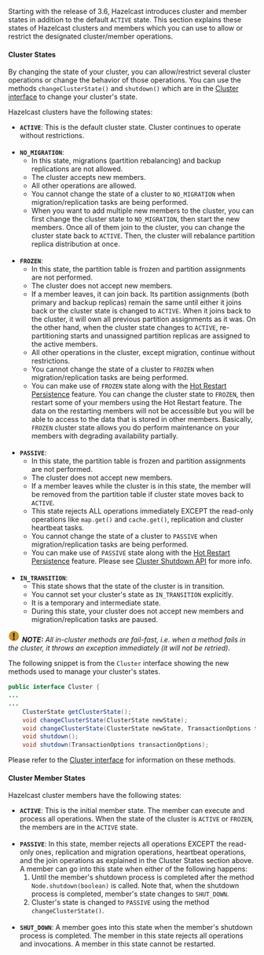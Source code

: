 
Starting with the release of 3.6, Hazelcast introduces cluster and member states in addition to the default `ACTIVE` state. This section explains these states of Hazelcast clusters and members which you can use to allow or restrict the designated cluster/member operations.

#### Cluster States

By changing the state of your cluster, you can allow/restrict several cluster operations or change the behavior of those operations. You can use the methods `changeClusterState()` and `shutdown()` which are in the <a href="https://github.com/hazelcast/hazelcast/blob/master/hazelcast/src/main/java/com/hazelcast/core/Cluster.java" target="_blank">Cluster interface</a> to change your cluster's state.

 Hazelcast clusters have the following states:

- **`ACTIVE`**: This is the default cluster state. Cluster continues to operate without restrictions.
<br></br>
- **`NO_MIGRATION`**:
    - In this state, migrations (partition rebalancing) and backup replications are not allowed.
    - The cluster accepts new members.
    - All other operations are allowed.
    - You cannot change the state of a cluster to `NO_MIGRATION` when migration/replication tasks are being performed.
    - When you want to add multiple new members to the cluster, you can first change the cluster state to `NO_MIGRATION`, then start the new members. Once all of them join to the cluster, you can change the cluster state back to `ACTIVE`. Then, the cluster will rebalance partition replica distribution at once.
<br></br>
- **`FROZEN`**:
	- In this state, the partition table is frozen and partition assignments are not performed.
	- The cluster does not accept new members.
	- If a member leaves, it can join back. Its partition assignments (both primary and backup replicas) remain the same until either it joins back or the cluster state is changed to `ACTIVE`. When it joins back to the cluster, it will own all previous partition assignments as it was. On the other hand, when the cluster state changes to `ACTIVE`, re-partitioning starts and unassigned partition replicas are assigned to the active members.
	- All other operations in the cluster, except migration, continue without restrictions.
	- You cannot change the state of a cluster to `FROZEN` when migration/replication tasks are being performed.
	- You can make use of `FROZEN` state along with the [Hot Restart Persistence](/1500_Storage/300_Hot_Restart_Persistence/index.md) feature. You can change the cluster state to `FROZEN`, then restart some of your members using the Hot Restart feature. The data on the restarting members will not be accessible but you will be able to access to the data that is stored in other members. Basically, `FROZEN` cluster state allows you do perform maintenance on your members with degrading availability partially.
<br></br>
- **`PASSIVE`**:
	- In this state, the partition table is frozen and partition assignments are not performed. 
	- The cluster does not accept new members.
	- If a member leaves while the cluster is in this state, the member will be removed from the partition table if cluster state moves back to `ACTIVE`. 
	- This state rejects ALL operations immediately EXCEPT the read-only operations like `map.get()` and `cache.get()`, replication and cluster heartbeat tasks. 
	- You cannot change the state of a cluster to `PASSIVE` when migration/replication tasks are being performed.
	- You can make use of `PASSIVE` state along with the [Hot Restart Persistence](/1500_Storage/300_Hot_Restart_Persistence/index.md) feature. Please see <a href="https://github.com/hazelcast/hazelcast/blob/master/hazelcast/src/main/java/com/hazelcast/core/Cluster.java#L245" target="_blank">Cluster Shutdown API</a> for more info.
<br></br>
- **`IN_TRANSITION`**: 
	- This state shows that the state of the cluster is in transition. 
	- You cannot set your cluster's state as `IN_TRANSITION` explicitly. 
	- It is a temporary and intermediate state. 
	- During this state, your cluster does not accept new members and migration/replication tasks are paused.



![image](../../images/NoteSmall.jpg) ***NOTE:*** *All in-cluster methods are fail-fast, i.e. when a method fails in the cluster, it throws an exception immediately (it will not be retried).*


The following snippet is from the `Cluster` interface showing the new methods used to manage your cluster's states.


```java
public interface Cluster {
...
...
    ClusterState getClusterState();
    void changeClusterState(ClusterState newState);
    void changeClusterState(ClusterState newState, TransactionOptions transactionOptions);
    void shutdown();
    void shutdown(TransactionOptions transactionOptions);
```

Please refer to the <a href="https://github.com/hazelcast/hazelcast/blob/master/hazelcast/src/main/java/com/hazelcast/core/Cluster.java" target="_blank">Cluster interface</a> for information on these methods.

#### Cluster Member States

Hazelcast cluster members have the following states:

- **`ACTIVE`**: This is the initial member state. The member can execute and process all operations. When the state of the cluster is `ACTIVE` or `FROZEN`, the members are in the `ACTIVE` state. 
<br></br>
- **`PASSIVE`**: In this state, member rejects all operations EXCEPT the read-only ones, replication and migration operations, heartbeat operations, and the join operations as explained in the Cluster States section above. A member can go into this state when either of the following happens:
	1. Until the member's shutdown process is completed after the method `Node.shutdown(boolean)` is called. Note that, when the shutdown process is completed, member's state changes to `SHUT_DOWN`. 
	2. Cluster's state is changed to `PASSIVE` using the method `changeClusterState()`. 
<br></br>
- **`SHUT_DOWN`**: A member goes into this state when the member's shutdown process is completed. The member in this state rejects all operations and invocations. A member in this state cannot be restarted.
<br></br>

